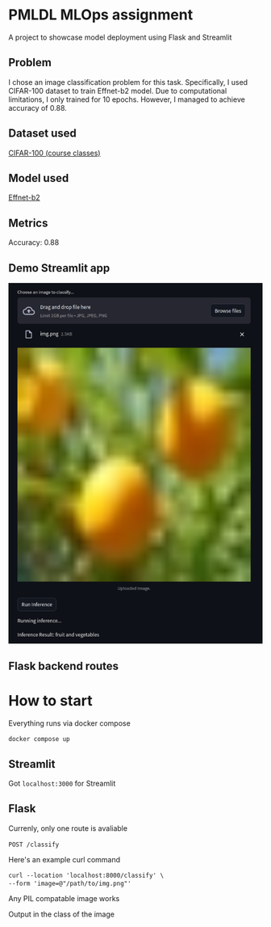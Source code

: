 # PMLDL MLOps assignment

A project to showcase model deployment using Flask and Streamlit

## Problem

I chose an image classification problem for this task. Specifically, I used CIFAR-100 dataset to train Effnet-b2 model. Due to computational limitations, I only trained for 10 epochs. However, I managed to achieve accuracy of 0.88. 

## Dataset used
[CIFAR-100 (course classes)](https://www.kaggle.com/datasets/fedesoriano/cifar100/data)

## Model used
[Effnet-b2](https://huggingface.co/google/efficientnet-b2)

## Metrics
Accuracy: 0.88

## Demo Streamlit app

![alt text](image.png)



## Flask backend routes

# How to start
Everything runs via docker compose
```
docker compose up 
```

## Streamlit
Got `localhost:3000` for Streamlit

## Flask
Currenly, only one route is avaliable

`POST /classify`

Here's an example curl command

```
curl --location 'localhost:8000/classify' \
--form 'image=@"/path/to/img.png"'
```

Any PIL compatable image works

Output in the class of the image
